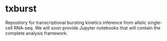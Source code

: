 # txburst
Repository for transcriptional bursting kinetics inference from allelic single-cell RNA-seq. We will soon provide Jupyter notebooks that will contain the complete analysis framework.
